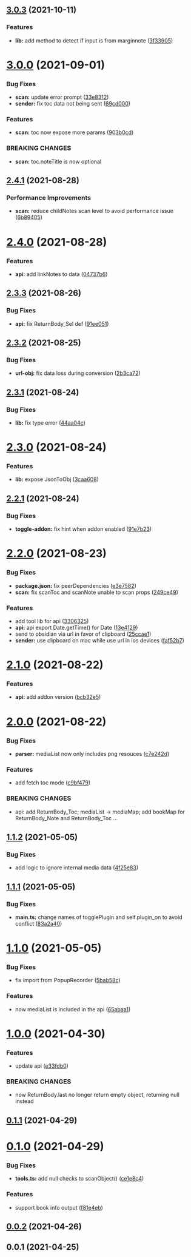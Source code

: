 ## [3.0.3](https://github.com/alx-plugins/obsidian-bridge/compare/3.0.2...3.0.3) (2021-10-11)


### Features

* **lib:** add method to detect if input is from marginnote ([3f33905](https://github.com/alx-plugins/obsidian-bridge/commit/3f339059eb986a5d6c7ddbaa562de57c647394f2))

# [3.0.0](https://github.com/alx-plugins/obsidian-bridge/compare/2.4.1...3.0.0) (2021-09-01)


### Bug Fixes

* **scan:** update error prompt ([33e8312](https://github.com/alx-plugins/obsidian-bridge/commit/33e83128f26c7d3855574680862d81d0ef1d4f2f))
* **sender:** fix toc data not being sent ([69cd000](https://github.com/alx-plugins/obsidian-bridge/commit/69cd000075d9a44c1d5e8a0e916d8b17373d82e5))


### Features

* **scan:** toc now expose more params ([903b0cd](https://github.com/alx-plugins/obsidian-bridge/commit/903b0cd065ec52905e8e22052bc6b678a0455b35))


### BREAKING CHANGES

* **scan:** toc.noteTitle is now optional

## [2.4.1](https://github.com/alx-plugins/obsidian-bridge/compare/2.4.0...2.4.1) (2021-08-28)


### Performance Improvements

* **scan:** reduce childNotes scan level to avoid performance issue ([6b89405](https://github.com/alx-plugins/obsidian-bridge/commit/6b89405a250bf7758c8a1f5dbc6b84e9f05d4eb3))

# [2.4.0](https://github.com/alx-plugins/obsidian-bridge/compare/2.3.3...2.4.0) (2021-08-28)


### Features

* **api:** add linkNotes to data ([04737b6](https://github.com/alx-plugins/obsidian-bridge/commit/04737b6a0eff781c8fa0920f9b11da5aa30ccc75))

## [2.3.3](https://github.com/alx-plugins/obsidian-bridge/compare/2.3.2...2.3.3) (2021-08-26)


### Bug Fixes

* **api:** fix ReturnBody_Sel def ([91ee051](https://github.com/alx-plugins/obsidian-bridge/commit/91ee051b71d86f0507cff3fd10b3a59a6e7bbc73))

## [2.3.2](https://github.com/alx-plugins/obsidian-bridge/compare/2.3.1...2.3.2) (2021-08-25)


### Bug Fixes

* **url-obj:** fix data loss during conversion ([2b3ca72](https://github.com/alx-plugins/obsidian-bridge/commit/2b3ca72082229ef104f8407d50d44ce35f9de7d4))

## [2.3.1](https://github.com/alx-plugins/obsidian-bridge/compare/2.3.0...2.3.1) (2021-08-24)


### Bug Fixes

* **lib:** fix type error ([44aa04c](https://github.com/alx-plugins/obsidian-bridge/commit/44aa04c6fe87c7bc1e2157d670dd3c28dcd273ff))

# [2.3.0](https://github.com/alx-plugins/obsidian-bridge/compare/2.2.1...2.3.0) (2021-08-24)


### Features

* **lib:** expose JsonToObj ([3caa608](https://github.com/alx-plugins/obsidian-bridge/commit/3caa6087058b40ceb3e4fbbb844455961548115d))

## [2.2.1](https://github.com/alx-plugins/obsidian-bridge/compare/2.2.0...2.2.1) (2021-08-24)


### Bug Fixes

* **toggle-addon:** fix hint when addon enabled ([91e7b23](https://github.com/alx-plugins/obsidian-bridge/commit/91e7b238ad9e1004a4fb35021f7fb21a46d0b44b))

# [2.2.0](https://github.com/alx-plugins/obsidian-bridge/compare/2.1.0...2.2.0) (2021-08-23)


### Bug Fixes

* **package.json:** fix peerDependencies ([e3e7582](https://github.com/alx-plugins/obsidian-bridge/commit/e3e758274cf47ff7a63c62bbcded1de8338f5084))
* **scan:** fix scanToc and scanNote unable to scan props ([249ce49](https://github.com/alx-plugins/obsidian-bridge/commit/249ce49e0e2d74aa41ee40f88e3b0890c7decb8e))


### Features

* add tool lib for api ([3306325](https://github.com/alx-plugins/obsidian-bridge/commit/330632583aa7340722de9aa92fb21a5b5ad04d72))
* **api:** api export Date.getTime() for Date ([13e4129](https://github.com/alx-plugins/obsidian-bridge/commit/13e4129dcaba0d34bfe14d7222e9cf9fe7e6892f))
* send to obsidian via url in favor of clipboard ([25ccae1](https://github.com/alx-plugins/obsidian-bridge/commit/25ccae15c69ff46cb22256ab147384984b218fe6))
* **sender:** use clipboard on mac while use url in ios devices ([faf52b7](https://github.com/alx-plugins/obsidian-bridge/commit/faf52b7dac610e6f4a688c345318c2434876b5af))

# [2.1.0](https://github.com/alx-plugins/obsidian-bridge/compare/2.0.0...2.1.0) (2021-08-22)


### Features

* **api:** add addon version ([bcb32e5](https://github.com/alx-plugins/obsidian-bridge/commit/bcb32e569ccd51d09d8230acb9361eae37db65cd))

# [2.0.0](https://github.com/alx-plugins/obsidian-bridge/compare/1.1.2...2.0.0) (2021-08-22)


### Bug Fixes

* **parser:** mediaList now only includes png resouces ([c7e242d](https://github.com/alx-plugins/obsidian-bridge/commit/c7e242df2616dc8df4f47a657473d2a9f7a4de12))


### Features

* add fetch toc mode ([c9bf479](https://github.com/alx-plugins/obsidian-bridge/commit/c9bf47983c0483742979fb62ad59b14e7283d0d1))


### BREAKING CHANGES

* api: add ReturnBody_Toc; mediaList -> mediaMap; add bookMap for ReturnBody_Note and
ReturnBody_Toc ...

## [1.1.2](https://github.com/alx-plugins/obsidian-bridge/compare/1.1.1...1.1.2) (2021-05-05)


### Bug Fixes

* add logic to ignore internal media data ([4f25e83](https://github.com/alx-plugins/obsidian-bridge/commit/4f25e83d6422efd60c3395c4777b41d597e62a7a))

## [1.1.1](https://github.com/alx-plugins/obsidian-bridge/compare/1.1.0...1.1.1) (2021-05-05)


### Bug Fixes

* **main.ts:** change names of togglePlugin and self.plugin_on to avoid conflict ([83a2a40](https://github.com/alx-plugins/obsidian-bridge/commit/83a2a40897a2459f65f714d1324ab22c0f292e5c))

# [1.1.0](https://github.com/alx-plugins/obsidian-bridge/compare/1.0.0...1.1.0) (2021-05-05)


### Bug Fixes

* fix import from PopupRecorder ([5bab58c](https://github.com/alx-plugins/obsidian-bridge/commit/5bab58c915b50d9553a0a1eab60fec24c4ed46c3))


### Features

* now mediaList is included in the api ([65abaa1](https://github.com/alx-plugins/obsidian-bridge/commit/65abaa1d3e09e40934e87deac4241bd6f37e5ed1))

# [1.0.0](https://github.com/alx-plugins/obsidian-bridge/compare/v0.1.2...1.0.0) (2021-04-30)


### Features

* update api ([e33fdb0](https://github.com/alx-plugins/obsidian-bridge/commit/e33fdb0c4e433998bd0d72f548e76d7fa541f004))


### BREAKING CHANGES

* now ReturnBody.last no longer return empty object, returning null instead

## [0.1.1](https://github.com/alx-plugins/obsidian-bridge/compare/0.1.0...0.1.1) (2021-04-29)

# [0.1.0](https://github.com/alx-plugins/obsidian-bridge/compare/0.0.2...0.1.0) (2021-04-29)


### Bug Fixes

* **tools.ts:** add null checks to scanObject() ([ce1e8c4](https://github.com/alx-plugins/obsidian-bridge/commit/ce1e8c41212f892664cea6498a8784f35e8613c4))


### Features

* support book info output ([f81e4eb](https://github.com/alx-plugins/obsidian-bridge/commit/f81e4eb4a9d6560a6c180ea58f445f78d63f1ae3))

## [0.0.2](https://github.com/alx-plugins/obsidian-bridge/compare/0.0.1...0.0.2) (2021-04-26)

## 0.0.1 (2021-04-25)

